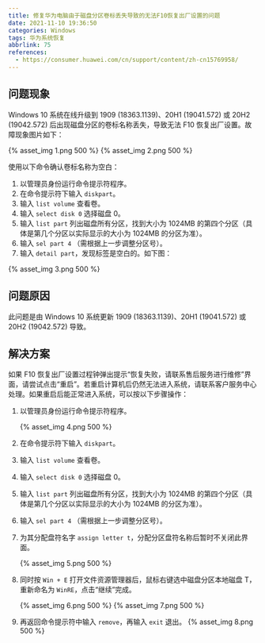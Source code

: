 ```yaml
---
title: 修复华为电脑由于磁盘分区卷标丢失导致的无法F10恢复出厂设置的问题
date: 2021-11-10 19:36:50
categories: Windows
tags: 华为系统恢复
abbrlink: 75
references:
  - https://consumer.huawei.com/cn/support/content/zh-cn15769958/
---
```

## 问题现象

Windows 10 系统在线升级到 1909 (18363.1139)、20H1 (19041.572) 或 20H2 (19042.572) 后出现磁盘分区的卷标名称丢失，导致无法 F10 恢复出厂设置。故障现象图片如下：

{% asset_img 1.png 500 %}
{% asset_img 2.png 500 %}

<!-- more -->

使用以下命令确认卷标名称为空白：

1. 以管理员身份运行命令提示符程序。
2. 在命令提示符下输入 `diskpart`。
3. 输入 `list volume` 查看卷。
4. 输入 `select disk 0` 选择磁盘 0。
5. 输入 `list part` 列出磁盘所有分区，找到大小为 1024MB 的第四个分区（具体是第几个分区以实际显示的大小为 1024MB 的分区为准）。
6. 输入 `sel part 4` （需根据上一步调整分区号）。
7. 输入 `detail part`，发现标签是空白的。如下图：

{% asset_img 3.png 500 %}

## 问题原因

此问题是由 Windows 10 系统更新 1909 (18363.1139)、20H1 (19041.572) 或 20H2 (19042.572) 导致。

## 解决方案

如果 F10 恢复出厂设置过程钟弹出提示“恢复失败，请联系售后服务进行维修”界面，请尝试点击“重启”。若重启计算机后仍然无法进入系统，请联系客户服务中心处理。如果重启后能正常进入系统，可以按以下步骤操作：

1. 以管理员身份运行命令提示符程序。

    {% asset_img 4.png 500 %}

2. 在命令提示符下输入 `diskpart`。
3. 输入 `list volume` 查看卷。
4. 输入 `select disk 0` 选择磁盘 0。
5. 输入 `list part` 列出磁盘所有分区，找到大小为 1024MB 的第四个分区（具体是第几个分区以实际显示的大小为 1024MB 的分区为准）。
6. 输入 `sel part 4` （需根据上一步调整分区号）。
7. 为其分配盘符名字 `assign letter t`，分配分区盘符名称后暂时不关闭此界面。

    {% asset_img 5.png 500 %}

8. 同时按 `Win + E` 打开文件资源管理器后，鼠标右键选中磁盘分区本地磁盘 T，重新命名为 `WinRE`，点击“继续”完成。

    {% asset_img 6.png 500 %}
    {% asset_img 7.png 500 %}

9. 再返回命令提示符中输入 `remove`，再输入 `exit` 退出。
    {% asset_img 8.png 500 %}
